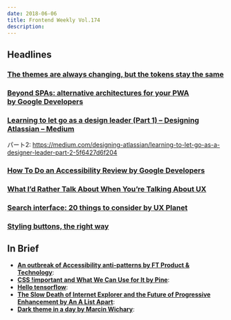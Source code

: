 ```yaml
---
date: 2018-06-06
title: Frontend Weekly Vol.174
description: 
---
```


## Headlines

### [The themes are always changing, but the tokens stay the same](https://medium.com/@kylegach/the-themes-are-always-changing-but-the-tokens-stay-the-same-258d57b18f31)


### [Beyond SPAs: alternative architectures for your PWA by Google Developers](https://developers.google.com/web/updates/2018/05/beyond-spa)


### [Learning to let go as a design leader (Part 1) – Designing Atlassian – Medium](https://medium.com/designing-atlassian/learning-to-let-go-as-a-design-leader-part-1-4e7b92774db0)

パート2: https://medium.com/designing-atlassian/learning-to-let-go-as-a-designer-leader-part-2-5f6427d6f204

### [How To Do an Accessibility Review by Google Developers](https://developers.google.com/web/fundamentals/accessibility/how-to-review)


### [What I’d Rather Talk About When You’re Talking About UX](https://medium.com/@cwodtke/what-id-rather-talk-about-when-you-re-talking-about-the-validity-of-ux-f1c0ac0b5918?ref=uxdesignweekly)


### [Search interface: 20 things to consider by UX Planet](https://uxplanet.org/search-interface-20-things-to-consider-4b1466e98881)


### [Styling buttons, the right way](https://fvsch.com/code/styling-buttons/)

## In Brief

- [**An outbreak of Accessibility anti-patterns by FT Product & Technology**](https://medium.com/ft-product-technology/an-outbreak-of-accessibility-anti-patterns-e73577242ee8):
- [**CSS !important and What We Can Use for It by Pine**](https://pineco.de/css-important-and-what-we-can-use-for-it/):
- [**Hello tensorflow**](https://hello-tensorflow.glitch.me/):
- [**The Slow Death of Internet Explorer and the Future of Progressive Enhancement by An A List Apart**](https://alistapart.com/article/the-slow-death-of-internet-explorer-and-future-of-progressive-enhancement):
- [**Dark theme in a day by Marcin Wichary**](https://medium.com/@mwichary/dark-theme-in-a-day-3518dde2955a):